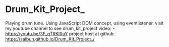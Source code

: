 # Drum_Kit_Project_
Playing drum tune. Using JavaScript DOM concept, using eventlistener.
visit my youtube channel to see drum_kit_project video: - https://youtu.be/3F_qTRKI0uY
project host at github: https://saibun.github.io/Drum_Kit_Project_/ 
